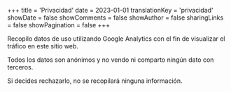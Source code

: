 +++
title = 'Privacidad'
date = 2023-01-01
translationKey = 'privacidad'
showDate = false
showComments = false
showAuthor = false
sharingLinks = false
showPagination = false
+++

Recopilo datos de uso utilizando Google Analytics con el fin de visualizar el tráfico en este sitio web.

Todos los datos son anónimos y no vendo ni comparto ningún dato con terceros.

Si decides rechazarlo, no se recopilará ninguna información.
